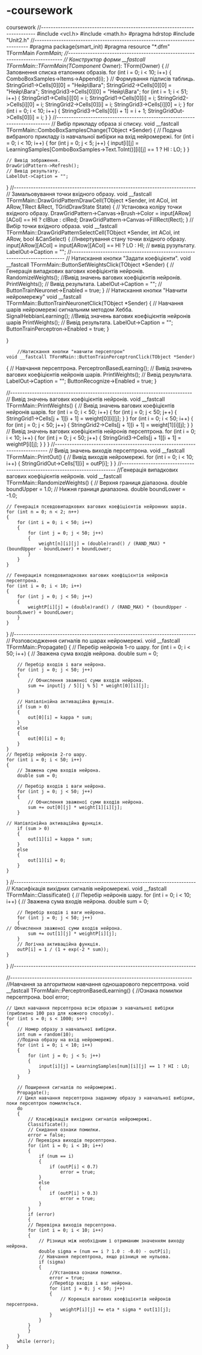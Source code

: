 # -coursework
 coursework
//---------------------------------------------------------------------------
#include <vcl.h>
#include <math.h>
#pragma hdrstop
#include "Unit2.h"
//---------------------------------------------------------------------------
#pragma package(smart_init)
#pragma resource "*.dfm"
TFormMain *FormMain;
//---------------------------------------------------------------------------
// Конструктор форми
__fastcall TFormMain::TFormMain(TComponent* Owner): TForm(Owner)
{
	// Заповнення списка еталонних образів.
	for (int i = 0; i < 10; i++)
	{
		ComboBoxSamples->Items->Append(i);
	}
// Формування підписів таблиць.
	StringGrid1->Cells[0][0] = "Нейр\\Вага";
	StringGrid2->Cells[0][0] = "Нейр\\Вага";
	StringGrid3->Cells[0][0] = "Нейр\\Вага";
	for (int i = 1; i < 51; i++)
	{
		StringGrid1->Cells[i][0] = i;
		StringGrid1->Cells[0][i] = i;
		StringGrid2->Cells[i][0] = i;
		StringGrid2->Cells[0][i] = i;
		StringGrid3->Cells[i][0] = i;
	}
	for (int i = 0; i < 10; i++)
	{
		StringGrid3->Cells[0][i + 1] = i + 1;
		StringGridOut->Cells[0][i] = i;
	}
}
//---------------------------------------------------------------------------
// Вибір прикладу образа зі списку.
void __fastcall TFormMain::ComboBoxSamplesChange(TObject *Sender)
{
// Подача вибраного прикладу із навчальної вибірки на вхід нейромережі.
	for (int i = 0; i < 10; i++)
	{
		for (int j = 0; j < 5; j++)
		{
			input[i][j] = LearningSamples[ComboBoxSamples->Text.ToInt()][i][j] == 1 ? HI : LO;
		}
	}

	// Вивід зображення.
	DrawGridPattern->Refresh();
	// Вивід результату.
	LabelOut->Caption = "";
}
//---------------------------------------------------------------------------
	   // Замальовування точки вхідного образу.
void __fastcall TFormMain::DrawGridPatternDrawCell(TObject *Sender, int ACol, int ARow,TRect &Rect, TGridDrawState State)
{
  // Установка коліру точки вхідного образу.
  DrawGridPattern->Canvas->Brush->Color = input[ARow][ACol] == HI ? clBlue : clRed;
  DrawGridPattern->Canvas->FillRect(Rect);
}
		   // Вибір точки вхідного образа.
void __fastcall TFormMain::DrawGridPatternSelectCell(TObject *Sender, int ACol, int ARow, bool &CanSelect)
{
	//Інвертування стану точки вхідного образу.
	input[ARow][ACol] = input[ARow][ACol] == HI ? LO : HI;
	// вивід рузультату.
	LabelOut->Caption = "";
//---------------------------------------------------------------------------
// Натискання кнопки "Задати коефіцієнти".
void __fastcall TFormMain::ButtonSetWeightsClick(TObject *Sender)
{
	//Генерація випадкових вагових коефіцієнтів нейронів.
	RandomizeWeights();
	//Вивід значень вагових коефіцієнтів нейронів.
	PrintWeights();
	// Вивід результата.
	LabelOut->Caption = "";
	//
	ButtonTrainNeuronet->Enabled = true;
}
// Натискання кнопки "Навчити нейромережу"
void __fastcall TFormMain::ButtonTrainNeuronetClick(TObject *Sender)
{
	//  Навчання шарів нейромережі сигнальним методом Хебба.
	SignalHebbianLearning();
	//Вивід значень вагових коефіцієнтів нейронів шарів
	PrintWeights();
	// Вивід результата.
	LabelOut->Caption = "";
	ButtonTrainPerceptron->Enabled = true;
}

}
	
		//Натискання кнопки "навчити персептрон"
	void __fastcall TFormMain::ButtonTrainPerceptronClick(TObject *Sender)
{
	// Навчання персептрона.
	PerceptronBasedLearning();
	// Вивід значень вагових коефіцієнтів нейронів шарів.
	PrintWeights();
	// Вивід результата.
	LabelOut->Caption = "";
	ButtonRecognize->Enabled = true;
}
	 
//---------------------------------------------------------------------------
				// Вивід значень вагових коефіцієнтів нейронів.
void __fastcall TFormMain::PrintWeights()
{
	// Вивід значень вагових коефіцієнтів нейронів шарів.
	for (int i = 0; i < 50; i++)
	{
		for (int j = 0; j < 50; j++)
		{
			StringGrid1->Cells[j + 1][i + 1] = weight[0][i][j];
		}
	}
	for (int i = 0; i < 50; i++)
	{
		for (int j = 0; j < 50; j++)
		{
			StringGrid2->Cells[j + 1][i + 1] = weight[1][i][j];
		}
	}
	// Вивід значень вагових коефіцієнтів нейронів персептрона.
	for (int i = 0; i < 10; i++)
	{
		for (int j = 0; j < 50; j++)
		{
			StringGrid3->Cells[j + 1][i + 1] = weightP[i][j];
		}
	}
}
//---------------------------------------------------------------------------
// Вивід значень виходів персептрона.
void __fastcall TFormMain::PrintOut()
{
	// Вивід виходів нейромережі.
	for (int i = 0; i < 10; i++)
	{
		StringGridOut->Cells[1][i] = outP[i];
	}
}
//---------------------------------------------------------------------------
//Генерація випадкових вагових коефіцієнтів нейронів.
void __fastcall TFormMain::RandomizeWeights()
{
	// Верхня границя діапазона.
	double boundUpper = 1.0;
	// Нижня границя диапазона.
	double boundLower = -1.0;

	// Генерація псевдовипадкових вагових коефіцієнтів нейронних шарів.
	for (int n = 0; n < 2; n++)
	{
		for (int i = 0; i < 50; i++)
		{
			for (int j = 0; j < 50; j++)
			{
				weight[n][i][j] = (double)rand() / (RAND_MAX) * (boundUpper - boundLower) + boundLower;
			}
		}
	}

	// Генерациія псевдовипадкових вагових коефіцієнтів нейронів персептрона.
	for (int i = 0; i < 10; i++)
	{
		for (int j = 0; j < 50; j++)
		{
			weightP[i][j] = (double)rand() / (RAND_MAX) * (boundUpper - boundLower) + boundLower;
		}
	}
}
//---------------------------------------------------------------------------
// Розповсюдження сигналів по шарах нейромережі.
void __fastcall TFormMain::Propagate()
{
	// Перебір нейронів 1-го шару.
	for (int i = 0; i < 50; i++)
	{
		// Зважена сума входів нейрона.
		double sum = 0;

		// Перебір входів і ваги нейрона.
		for (int j = 0; j < 50; j++)
		{
			// Обчислення зваженої суми входів нейрона.
			sum += input[j / 5][j % 5] * weight[0][i][j];
		}

		// Напівлінійна активаційна функція.
		if (sum > 0)
		{
			out[0][i] = kappa * sum;
		}
		else
		{
			out[0][i] = 0;
		}
	}
	// Перебір нейронів 2-го шару.
	for (int i = 0; i < 50; i++)
	{
		// Зважена сума входів нейрона.
		double sum = 0;

		// Перебір входів і ваги нейрона.
		for (int j = 0; j < 50; j++)
		{
			// Обчислення зваженої суми входів нейрона.
			sum += out[0][j] * weight[1][i][j];
		}

	// Напівлінійна активаційна функція.
		if (sum > 0)
		{
			out[1][i] = kappa * sum;
		}
		else
		{
			out[1][i] = 0;
		}
	}
}
//---------------------------------------------------------------------------
// Класифікація вихідних сигналів нейромережі.
void __fastcall TFormMain::Classificate()
{
	// Перебір нейронів шару.
	for (int i = 0; i < 10; i++)
	{
		// Зважена сума входів нейрона.
		double sum = 0;

		// Перебір входів і ваги нейрона.
		for (int j = 0; j < 50; j++)
		{
	// Обчислення зваженої суми входів нейрона.
			sum += out[1][j] * weightP[i][j];
		}
		// Логічна активаційна функція.
		outP[i] = 1 / (1 + exp(-2 * sum));
	}
}
//---------------------------------------------------------------------------

//---------------------------------------------------------------------------
//Навчання за алгоритмом навчання одношарового персептрона.
void __fastcall TFormMain::PerceptronBasedLearning()
{
	//Ознака помилки персептрона.
	bool error;

	// Цикл навчання персептрона всім образам з навчальної вибірки (приблизно 100 раз для кожного способу).
	for (int s = 0; s < 1000; s++)
	{
		// Номер образу з навчальної вибірки.
		int num = random(10);
		//Подача образу на вхід нейромережі.
		for (int i = 0; i < 10; i++)
		{
			for (int j = 0; j < 5; j++)
			{
				input[i][j] = LearningSamples[num][i][j] == 1 ? HI : LO;
			}
		}

		// Поширення сигналів по нейромережі.
		Propagate();
		// Цикл навчання персептрона заданому образу з навчальної вибірки, поки персептрон помиляється.
		do
		{
			// Класифікація вихідних сигналів нейромережі.
			Classificate();
			// Скидання ознаки помилки.
			error = false;
			// Перевірка виходів персептрона.
			for (int i = 0; i < 10; i++)
			{
				if (num == i)
				{
					if (outP[i] < 0.7)
						error = true;
				}
				else
				{
					if (outP[i] > 0.3)
						error = true;
				}
			}
			if (error)
			{
			// Перевірка виходів персептрона.
			for (int i = 0; i < 10; i++)
			{
				// Різниця між необхідним і отриманим значенням виходу нейрона.
				double sigma = (num == i ? 1.0 : -0.0) - outP[i];
				// Навчання персептрона, якщо різниця не нульова.
				if (sigma)
				{
					//Установка ознаки помилки.
					error = true;
					//Перебір входів і ваг нейрона.
					for (int j = 0; j < 50; j++)
					{
						// Корекція вагових коефіцієнтів нейронів персептрона.
						weightP[i][j] += eta * sigma * out[1][j];
					}
				}
			}
			}
		}
		while (error);
	}

